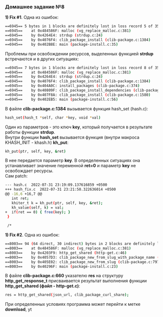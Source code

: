 ### Домашнее задание №8
**1) Fix #1**. Одна из ошибок:
```sh
==6945== 5 bytes in 1 blocks are definitely lost in loss record 5 of 350
==6945==    at 0x484586F: malloc (vg_replace_malloc.c:381)
==6945==    by 0x4264E4: strdup (strdup.c:24)
==6945==    by 0x4076F4: clib_package_install (clib-package.c:1384)
==6945==    by 0x402B8E: main (package-install.c:35)
```
Проблемы при освобождении ресурсов, выделенных функцией **strdup** встречаются и в других ситуациях:  
```sh
==6945== 7 bytes in 1 blocks are definitely lost in loss record 8 of 350
==6945==    at 0x484586F: malloc (vg_replace_malloc.c:381)
==6945==    by 0x4264E4: strdup (strdup.c:24)
==6945==    by 0x4076F4: clib_package_install (clib-package.c:1384)
==6945==    by 0x404A0C: install_packages (clib-package.c:374)
==6945==    by 0x40809F: clib_package_install_dependencies (clib-package.c:1616)
==6945==    by 0x407F8A: clib_package_install (clib-package.c:1580)
==6945==    by 0x402EB5: main (package-install.c:56)
```
В файле **clib-package.c:1384** вызывается функция hash_set (hash.c):  
```sh
hash_set(hash_t *self, char *key, void *val)
```
Один из параметров - это ключ **key**, который получается в результате работы функции **strdup**.  
Внутри функции **hash_set** вызывается функция (внутри макроса KHASH_INIT - khash.h) **kh_put**: 
```sh
kh_put(ptr, self, key, &ret)
```
В нее передается параметр **key**. В определенных ситуациях она устанавливает значение переменной **ret=0** и параметр **key** не освобождает ресурсы.  
Сам patch:  
```sh
--- hash.c	2022-07-31 23:19:09.137616859 +0500
+++ hash_fix.c	2022-07-31 23:21:50.322636014 +0500
@@ -16,6 +16,7 @@
   int ret;
   khiter_t k = kh_put(ptr, self, key, &ret);
   kh_value(self, k) = val;
+  if(ret == 0) { free(key); }
 }
 
 /*
 ```
**1) Fix #2**. Одна из ошибок:
```sh
==8003== 94 (64 direct, 30 indirect) bytes in 2 blocks are definitely lost in loss record 60 of 344
==8003==    at 0x484586F: malloc (vg_replace_malloc.c:381)
==8003==    by 0x4203F9: http_get_shared (http-get.c:46)
==8003==    by 0x4057D3: clib_package_new_from_slug_with_package_name (clib-package.c:660)
==8003==    by 0x405E02: clib_package_new_from_slug (clib-package.c:797)
==8003==    by 0x40296F: main (package-install.c:23)
 ```
 В файле **clib-package.c:660** указателю **res** на структуру **http_get_response_t** присваивается результат выполнения функции **http_get_shared (файл - http-get.c)**:
 ```sh
 res = http_get_shared(json_url, clib_package_curl_share);
  ```
  При определенных условиях программа может перейти к метке **download**, yt 
